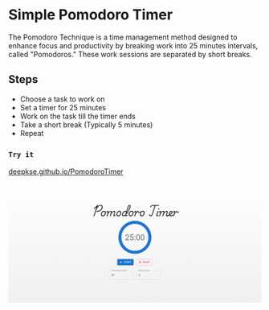 # Simple Pomodoro Timer

The Pomodoro Technique is a time management method designed to enhance focus and productivity by breaking work into 25 minutes intervals, called "Pomodoros." These work sessions are separated by short breaks.

## Steps

* Choose a task to work on
* Set a timer for 25 minutes
* Work on the task till the timer ends
* Take a short break (Typically 5 minutes)
* Repeat

### `Try it`

[deepkse.github.io/PomodoroTimer](https://deepkse.github.io/PomodoroTimer)

![Agile Board](https://github.com/deepkse/deepkse/blob/main/public/images/PomodoroTimer.png?raw=true)